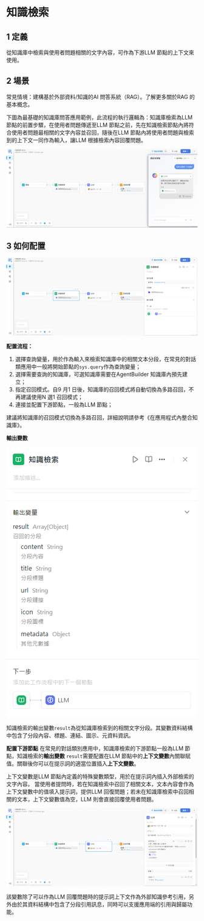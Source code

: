 # 知識檢索
## 1 定義
從知識庫中檢索與使用者問題相關的文字內容，可作為下游LLM 節點的上下文來使用。
## 2 場景
常見情境：建構基於外部資料/知識的AI 問答系統（RAG）。了解更多關於RAG 的基本概念。

下圖為最基礎的知識庫問答應用範例，此流程的執行邏輯為：知識庫檢索為LLM 節點的前置步驟，在使用者問題傳遞至LLM 節點之前，先在知識檢索節點內將符合使用者問題最相關的文字內容並召回，隨後在LLM 節點內將使用者問題與檢索到的上下文一同作為輸入，讓LLM 根據檢索內容回覆問題。

![知識庫問答應用](/工作流程/節點說明/images/知識庫問答應用.png)

## 3 如何配置

![知識檢索配置](/工作流程/節點說明/images/知識檢索配置.png)

**配置流程：**
1. 選擇查詢變量，用於作為輸入來檢索知識庫中的相關文本分段，在常見的對話類應用中一般將開始節點的```sys.query```作為查詢變量；
2. 選擇需要查詢的知識庫，可選知識庫需要在AgentBuilder 知識庫內預先建立；
3. 指定召回模式。自9 月1 日後，知識庫的召回模式將自動切換為多路召回，不再建議使用N 選1 召回模式；
4. 連接並配置下游節點，一般為LLM 節點；

建議將知識庫的召回模式切換為多路召回，詳細說明請參考《在應用程式內整合知識庫》。

**輸出變數**

![知識檢索輸出變數](/工作流程/節點說明/images/知識檢索輸出變數.png)

知識檢索的輸出變數```result```為從知識庫檢索到的相關文字分段。其變數資料結構中包含了分段內容、標題、連結、圖示、元資料資訊。

**配置下游節點**
在常見的對話類別應用中，知識庫檢索的下游節點一般為LLM 節點，知識檢索的**輸出變數** ```result```需要配置在LLM 節點中的**上下文變數**內關聯賦值。關聯後你可以在提示詞的適當位置插入**上下文變數**。

上下文變數是LLM 節點內定義的特殊變數類型，用於在提示詞內插入外部檢索的文字內容。
當使用者提問時，若在知識檢索中召回了相關文本，文本內容會作為上下文變數中的值填入提示詞，提供LLM 回復問題；若未在知識庫檢索中召回相關的文本，上下文變數值為空，LLM 則會直接回覆使用者問題。

![配置下游LLM節點](/工作流程/節點說明/images/配置下游LLM節點.png)

該變數除了可以作為LLM 回覆問題時的提示詞上下文作為外部知識參考引用，另外由於其資料結構中包含了分段引用訊息，同時可以支援應用端的引用與歸屬功能。